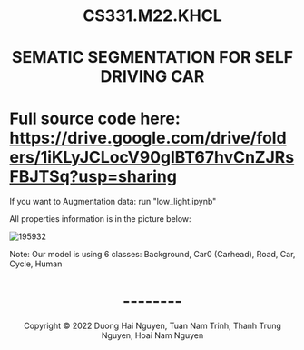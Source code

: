<!-- Title -->
<h1 align="center"><b>CS331.M22.KHCL</b></h1>
<h1 align="center"><b>SEMATIC SEGMENTATION FOR SELF DRIVING CAR</b></h1>

# Full source code here: https://drive.google.com/drive/folders/1iKLyJCLocV90glBT67hvCnZJRsFBJTSq?usp=sharing

If you want to Augmentation data: run "low_light.ipynb"

All properties information is in the picture below:

![195932](https://user-images.githubusercontent.com/81065789/174304041-2d9df1eb-fed0-4486-bcc6-1bc905ef2f5c.png)

Note: Our model is using 6 classes: Background, Car0 (Carhead), Road, Car, Cycle, Human

<h1 align="center"><b>--------</b></h1>

<!-- Footer -->
<p align='center'>Copyright © 2022 Duong Hai Nguyen, Tuan Nam Trinh, Thanh Trung Nguyen, Hoai Nam Nguyen</p>
